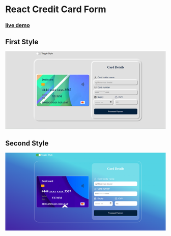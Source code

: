 # React Credit Card Form

### [live demo](https://voluble-alfajores-a48618.netlify.app/)

## First Style

![card-1](./image/card-1.PNG)

## Second Style

![card-2](./image/card-2.PNG)
